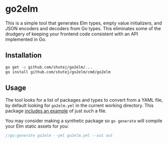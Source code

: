 # go2elm

This is a simple tool that generates Elm types, empty value initializers, and
JSON encoders and decoders from Go types.  This eliminates some of the drudgery
of keeping your frontend code consistent with an API implemented in Go.

## Installation

```sh
go get -u github.com/shutej/go2elm/...
go install github.com/shutej/go2elm/cmd/go2elm
```

## Usage

The tool looks for a list of packages and types to convert from a YAML file, by
default looking for `go2elm.yml` in the current working directory.  This
package [includes an example](example/go2elm.yml) of just such a file.

You may consider making a synthetic package so `go generate` will compile your
Elm static assets for you:

```go
//go:generate go2elm --yml go2elm.yml --out out
```
